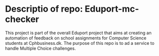 # Descriptio of repo: Eduport-mc-checker
This project is part of the overall Eduport project that aims at creating an automation of feedback on school assignments for Computer Science students at Cphbusiness.dk.
The purpose of this repo is to ad a service to handle Multiple Choice challenges.